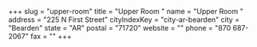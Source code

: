 +++
slug = "upper-room"
title = "Upper Room "
name = "Upper Room "
address = "225 N First Street"
cityIndexKey = "city-ar-bearden"
city = "Bearden"
state = "AR"
postal = "71720"
website = ""
phone = "870 687-2067"
fax = ""
+++
